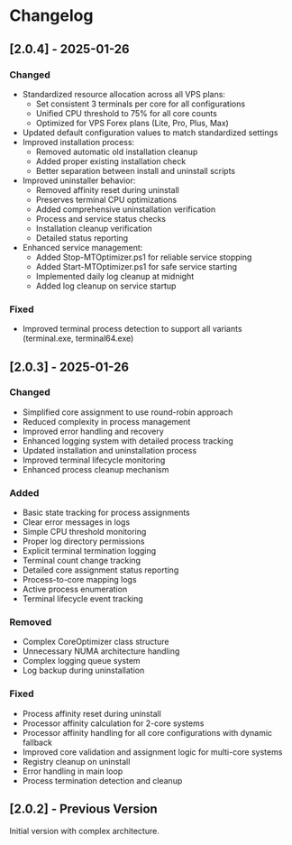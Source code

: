 # Changelog

## [2.0.4] - 2025-01-26

### Changed
- Standardized resource allocation across all VPS plans:
  - Set consistent 3 terminals per core for all configurations
  - Unified CPU threshold to 75% for all core counts
  - Optimized for VPS Forex plans (Lite, Pro, Plus, Max)
- Updated default configuration values to match standardized settings
- Improved installation process:
  - Removed automatic old installation cleanup
  - Added proper existing installation check
  - Better separation between install and uninstall scripts
- Improved uninstaller behavior:
  - Removed affinity reset during uninstall
  - Preserves terminal CPU optimizations
  - Added comprehensive uninstallation verification
  - Process and service status checks
  - Installation cleanup verification
  - Detailed status reporting
- Enhanced service management:
   - Added Stop-MTOptimizer.ps1 for reliable service stopping
   - Added Start-MTOptimizer.ps1 for safe service starting
   - Implemented daily log cleanup at midnight
   - Added log cleanup on service startup

### Fixed
- Improved terminal process detection to support all variants (terminal.exe, terminal64.exe)

## [2.0.3] - 2025-01-26

### Changed
- Simplified core assignment to use round-robin approach
- Reduced complexity in process management
- Improved error handling and recovery
- Enhanced logging system with detailed process tracking
- Updated installation and uninstallation process
- Improved terminal lifecycle monitoring
- Enhanced process cleanup mechanism

### Added
- Basic state tracking for process assignments
- Clear error messages in logs
- Simple CPU threshold monitoring
- Proper log directory permissions
- Explicit terminal termination logging
- Terminal count change tracking
- Detailed core assignment status reporting
- Process-to-core mapping logs
- Active process enumeration
- Terminal lifecycle event tracking

### Removed
- Complex CoreOptimizer class structure
- Unnecessary NUMA architecture handling
- Complex logging queue system
- Log backup during uninstallation

### Fixed
- Process affinity reset during uninstall
- Processor affinity calculation for 2-core systems
- Processor affinity handling for all core configurations with dynamic fallback
- Improved core validation and assignment logic for multi-core systems
- Registry cleanup on uninstall
- Error handling in main loop
- Process termination detection and cleanup

## [2.0.2] - Previous Version

Initial version with complex architecture.
